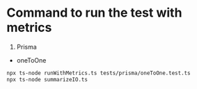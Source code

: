 # Command to run the test with metrics
1. Prisma
- oneToOne
```bash
npx ts-node runWithMetrics.ts tests/prisma/oneToOne.test.ts
npx ts-node summarizeIO.ts
```


